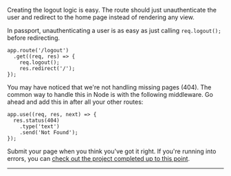 <div class="challenge-instructions"><div><section id="description">
<p>Creating the logout logic is easy. The route should just unauthenticate the user and redirect to the home page instead of rendering any view.</p>
<p>In passport, unauthenticating a user is as easy as just calling <code>req.logout();</code> before redirecting.</p>
<pre class="language-js" tabindex="0"><code class="language-js">app<span class="token punctuation">.</span><span class="token function">route</span><span class="token punctuation">(</span><span class="token string">'/logout'</span><span class="token punctuation">)</span>
  <span class="token punctuation">.</span><span class="token function">get</span><span class="token punctuation">(</span><span class="token punctuation">(</span><span class="token parameter">req<span class="token punctuation">,</span> res</span><span class="token punctuation">)</span> <span class="token operator">=&gt;</span> <span class="token punctuation">{</span>
    req<span class="token punctuation">.</span><span class="token function">logout</span><span class="token punctuation">(</span><span class="token punctuation">)</span><span class="token punctuation">;</span>
    res<span class="token punctuation">.</span><span class="token function">redirect</span><span class="token punctuation">(</span><span class="token string">'/'</span><span class="token punctuation">)</span><span class="token punctuation">;</span>
<span class="token punctuation">}</span><span class="token punctuation">)</span><span class="token punctuation">;</span>
</code></pre>
<p>You may have noticed that we're not handling missing pages (404). The common way to handle this in Node is with the following middleware. Go ahead and add this in after all your other routes:</p>
<pre class="language-js" tabindex="0"><code class="language-js">app<span class="token punctuation">.</span><span class="token function">use</span><span class="token punctuation">(</span><span class="token punctuation">(</span><span class="token parameter">req<span class="token punctuation">,</span> res<span class="token punctuation">,</span> next</span><span class="token punctuation">)</span> <span class="token operator">=&gt;</span> <span class="token punctuation">{</span>
  res<span class="token punctuation">.</span><span class="token function">status</span><span class="token punctuation">(</span><span class="token number">404</span><span class="token punctuation">)</span>
    <span class="token punctuation">.</span><span class="token function">type</span><span class="token punctuation">(</span><span class="token string">'text'</span><span class="token punctuation">)</span>
    <span class="token punctuation">.</span><span class="token function">send</span><span class="token punctuation">(</span><span class="token string">'Not Found'</span><span class="token punctuation">)</span><span class="token punctuation">;</span>
<span class="token punctuation">}</span><span class="token punctuation">)</span><span class="token punctuation">;</span>
</code></pre>
<p>Submit your page when you think you've got it right. If you're running into errors, you can <a href="https://gist.github.com/camperbot/c3eeb8a3ebf855e021fd0c044095a23b" rel="noopener noreferrer nofollow" target="_blank">check out the project completed up to this point</a>.</p>
</section></div><hr/></div>